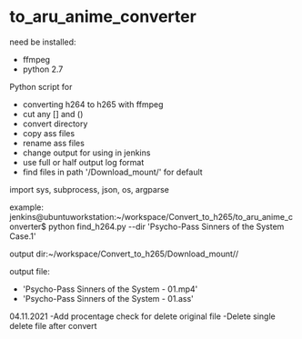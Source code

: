 # to_aru_anime_converter

need be installed:
- ffmpeg
- python 2.7

Python script for 
- converting h264 to h265 with ffmpeg
- cut any [] and () 
- convert directory
- copy ass files
- rename ass files
- change output for using in jenkins
- use full or half output log format
- find files in path '/Download_mount/' for default

import sys, subprocess, json, os, argparse

example: 
jenkins@ubuntuworkstation:~/workspace/Convert_to_h265/to_aru_anime_converter$ python find_h264.py --dir 'Psycho-Pass Sinners of the System Case.1'

output dir:~/workspace/Convert_to_h265/Download_mount/<dirVideofound>/

output file:
- 'Psycho-Pass Sinners of the System - 01.mp4'
- 'Psycho-Pass Sinners of the System - 01.ass'


04.11.2021
-Add procentage check for delete original file
-Delete single delete file after convert
